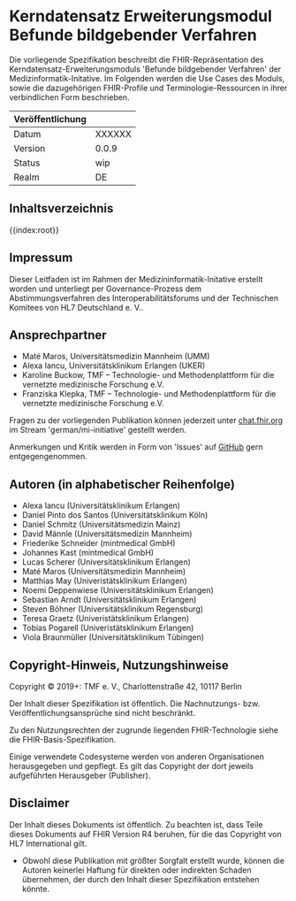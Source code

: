 # Kerndatensatz Erweiterungsmodul Befunde bildgebender Verfahren

Die vorliegende Spezifikation beschreibt die FHIR-Repräsentation des Kerndatensatz-Erweiterungsmoduls 'Befunde bildgebender Verfahren' der Medizinformatik-Initative.
Im Folgenden werden die Use Cases des Moduls, sowie die dazugehörigen FHIR-Profile und Terminologie-Ressourcen in ihrer verbindlichen Form beschrieben.

| Veröffentlichung   |   |
|---------|---|
| Datum   | XXXXXX |
| Version | 0.0.9 |
| Status  | wip      |
| Realm   | DE          | 

## Inhaltsverzeichnis

{{index:root}}

## Impressum
Dieser Leitfaden ist im Rahmen der Medizininformatik-Initative erstellt worden und unterliegt per Governance-Prozess dem Abstimmungsverfahren des Interoperabilitätsforums und der Technischen Komitees von HL7 Deutschland e. V..

## Ansprechpartner
* Maté Maros, Universitätsmedizin Mannheim (UMM)
* Alexa Iancu, Universitätsklinikum Erlangen (UKER)
* Karoline Buckow, TMF – Technologie- und Methodenplattform für die vernetzte medizinische Forschung e.V.
* Franziska Klepka, TMF – Technologie- und Methodenplattform für die vernetzte medizinische Forschung e.V.

Fragen zu der vorliegenden Publikation können jederzeit unter [chat.fhir.org](chat.fhir.org) im Stream 'german/mi-initiative' gestellt werden.

Anmerkungen und Kritik werden in Form von 'Issues' auf [GitHub](https://github.com/medizininformatik-initiative/kerndatensatz-bildgebung/issues) gern entgegengenommen.


## Autoren (in alphabetischer Reihenfolge)

* Alexa Iancu (Universitätsklinikum Erlangen)
* Daniel Pinto dos Santos (Universitätsklinikum Köln)
* Daniel Schmitz (Universitätsmedizin Mainz)
* David Männle (Universitätsmedizin Mannheim)
* Friederike Schneider (mintmedical GmbH)
* Johannes Kast (mintmedical GmbH)
* Lucas Scherer (Universitätsklinikum Erlangen)
* Maté Maros (Universitätsmedizin Mannheim)
* Matthias May (Univeristätsklinikum Erlangen)
* Noemi Deppenwiese (Universitätsklinikum Erlangen)
* Sebastian Arndt (Universitätsklinikum Erlangen)
* Steven Böhner (Universitätsklinikum Regensburg)
* Teresa Graetz (Univeristätsklinikum Erlangen)
* Tobias Pogarell (Univeristätsklinikum Erlangen)
* Viola Braunmüller (Universitätsklinikum Tübingen)

## Copyright-Hinweis, Nutzungshinweise
Copyright © 2019+: TMF e. V., Charlottenstraße 42, 10117 Berlin

Der Inhalt dieser Spezifikation ist öffentlich. Die Nachnutzungs- bzw. Veröffentlichungsansprüche sind nicht beschränkt.

Zu den Nutzungsrechten der zugrunde liegenden FHIR-Technologie siehe die FHIR-Basis-Spezifikation.

Einige verwendete Codesysteme werden von anderen Organisationen herausgegeben und gepflegt. Es gilt das Copyright der dort jeweils aufgeführten Herausgeber (Publisher).

## Disclaimer
Der Inhalt dieses Dokuments ist öffentlich. Zu beachten ist, dass Teile dieses Dokuments auf FHIR Version R4 beruhen, für die das Copyright von HL7 International gilt.

* Obwohl diese Publikation mit größter Sorgfalt erstellt wurde, können die Autoren keinerlei Haftung für direkten oder indirekten Schaden übernehmen, der durch den Inhalt dieser Spezifikation entstehen könnte.

